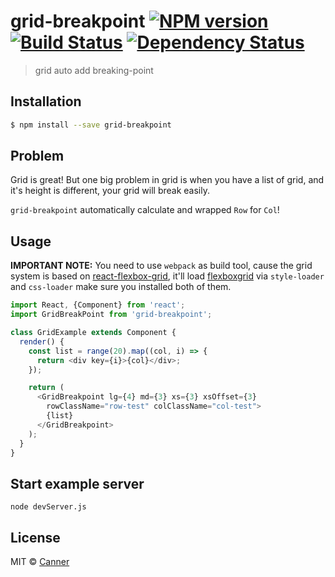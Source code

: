 # grid-breakpoint [![NPM version][npm-image]][npm-url] [![Build Status][travis-image]][travis-url] [![Dependency Status][daviddm-image]][daviddm-url]
> grid auto add breaking-point

## Installation

```sh
$ npm install --save grid-breakpoint
```

## Problem

Grid is great! But one big problem in grid is when you have a list of grid, and it's height is different, your grid will break easily.

`grid-breakpoint` automatically calculate and wrapped `Row` for `Col`!

## Usage

**IMPORTANT NOTE:** You need to use `webpack` as build tool, cause the grid system is based on [react-flexbox-grid](https://github.com/roylee0704/react-flexbox-grid), it'll load [flexboxgrid](https://github.com/kristoferjoseph/flexboxgrid) via `style-loader` and `css-loader` make sure you installed both of them.

```js
import React, {Component} from 'react';
import GridBreakPoint from 'grid-breakpoint';

class GridExample extends Component {
  render() {
    const list = range(20).map((col, i) => {
      return <div key={i}>{col}</div>;
    });

    return (
      <GridBreakpoint lg={4} md={3} xs={3} xsOffset={3}
        rowClassName="row-test" colClassName="col-test">
        {list}
      </GridBreakpoint>
    );
  }
}

```

## Start example server

```
node devServer.js
```

## License

MIT © [Canner](https://github.com/canner)


[npm-image]: https://badge.fury.io/js/grid-breakpoint.svg
[npm-url]: https://npmjs.org/package/grid-breakpoint
[travis-image]: https://travis-ci.org/Canner/grid-breakpoint.svg?branch=master
[travis-url]: https://travis-ci.org/Canner/grid-breakpoint
[daviddm-image]: https://david-dm.org/Canner/grid-breakpoint.svg?theme=shields.io
[daviddm-url]: https://david-dm.org/Canner/grid-breakpoint
